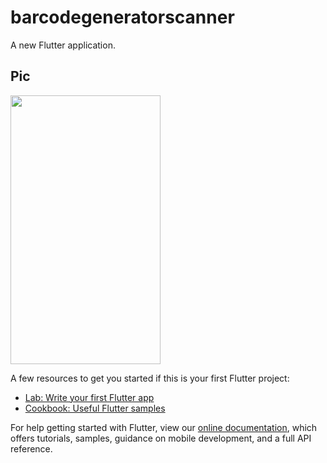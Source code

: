 # barcodegeneratorscanner

A new Flutter application.

## Pic

<img src="https://user-images.githubusercontent.com/73787635/162202719-94204d33-b87c-4d82-b32e-95bade21089a.jpeg" width=240 height=430>

A few resources to get you started if this is your first Flutter project:

- [Lab: Write your first Flutter app](https://flutter.dev/docs/get-started/codelab)
- [Cookbook: Useful Flutter samples](https://flutter.dev/docs/cookbook)

For help getting started with Flutter, view our
[online documentation](https://flutter.dev/docs), which offers tutorials,
samples, guidance on mobile development, and a full API reference.
